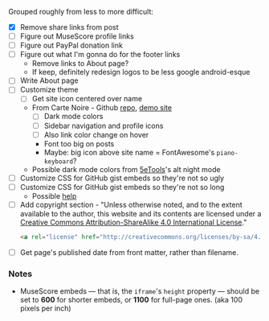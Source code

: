 Grouped roughly from less to more difficult:

- [x] Remove share links from post
- [ ] Figure out MuseScore profile links
- [ ] Figure out PayPal donation link
- [ ] Figure out what I'm gonna do for the footer links
    - Remove links to About page?
    - If keep, definitely redesign logos to be less google android-esque
- [ ] Write About page
- [ ] Customize theme
    - [ ] Get site icon centered over name
    - From Carte Noire - Github [repo](https://github.com/jacobtomlinson/carte-noire), [demo site](http://carte-noire.jacobtomlinson.co.uk)
        - [ ] Dark mode colors
        - [ ] Sidebar navigation and profile icons
        - [ ] Also link color change on hover
        - Font too big on posts
        - Maybe: big icon above site name = FontAwesome's `piano-keyboard`?
    - Possible dark mode colors from [5eTools](https://5e.tools/index.html)'s alt night mode
- [ ] Customize CSS for GitHub gist embeds so they're not so ugly
- [ ] Customize CSS for GitHub gist embeds so they're not so long
    - Possible [help](https://betterstack.dev/blog/how-to-embed-a-github-gist-in-your-website/)
- [ ] Add copyright section - "Unless otherwise noted, and to the extent available to the author, this website and its contents are licensed under a <a rel="license" href="http://creativecommons.org/licenses/by-sa/4.0/">Creative Commons Attribution-ShareAlike 4.0 International License</a>."
    ```html
    <a rel="license" href="http://creativecommons.org/licenses/by-sa/4.0/"><img alt="Creative Commons License" style="border-width:0" src="https://i.creativecommons.org/l/by-sa/4.0/88x31.png" /></a><br />This work is licensed under a <a rel="license" href="http://creativecommons.org/licenses/by-sa/4.0/">Creative Commons Attribution-ShareAlike 4.0 International License</a>.
    ```
- [ ] Get page's published date from front matter, rather than filename.

### Notes
- MuseScore embeds &mdash; that is, the `iframe`'s `height` property &mdash; should be set to **600** for shorter embeds, or **1100** for full-page ones. (aka 100 pixels per inch)
